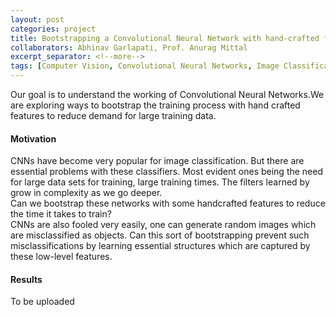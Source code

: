 ```yaml
---
layout: post
categories: project
title: Bootstrapping a Convolutional Neural Network with hand-crafted features
collaborators: Abhinav Garlapati, Prof. Anurag Mittal
excerpt_separator: <!--more-->
tags: [Computer Vision, Convolutional Neural Networks, Image Classification]
---
```

<article>
Our goal is to understand the working of Convolutional Neural Networks.We are exploring ways to bootstrap the training process with hand crafted features to reduce demand for large training data.
</article>
<!--more-->


<!--Results to be put up soon.-->
<h4>Motivation</h4>
<article>
CNNs have become very popular for image classification. But there are essential problems with these classifiers. Most evident ones being the need for large data sets for training, large training times. The filters learned by grow in complexity as we go deeper. <br>
Can we bootstrap these networks with some handcrafted features to reduce the time it takes to train? <br>
CNNs are also fooled very easily, one can generate random images which are misclassified as objects. Can this sort of bootstrapping prevent such misclassifications by learning essential structures which are captured by these low-level features.
</article>
<h4>Results</h4>
<article>
To be uploaded
</article>
